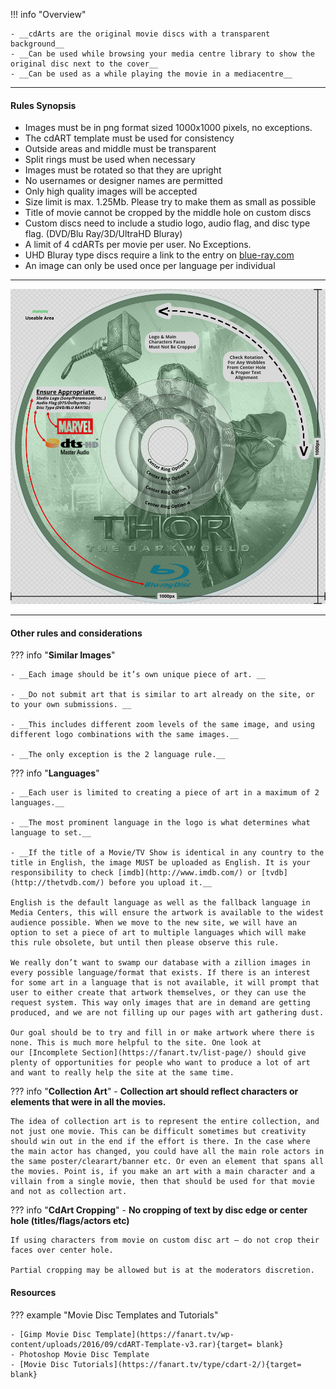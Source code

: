 !!! info "Overview"

    - __cdArts are the original movie discs with a transparent background__
    - __Can be used while browsing your media centre library to show the original disc next to the cover__
    - __Can be used as a while playing the movie in a mediacentre__


---

#### **Rules Synopsis**

- Images must be in png format sized 1000x1000 pixels, no exceptions.
- The cdART template must be used for consistency
- Outside areas and middle must be transparent
- Split rings must be used when necessary
- Images must be rotated so that they are upright
- No usernames or designer names are permitted
- Only high quality images will be accepted
- Size limit is max. 1.25Mb. Please try to make them as small as possible
- Title of movie cannot be cropped by the middle hole on custom discs
- Custom discs need to include a studio logo, audio flag, and disc type flag. (DVD/Blu Ray/3D/UltraHD Bluray)
- A limit of 4 cdARTs per movie per user. No Exceptions.
- UHD Bluray type discs require a link to the entry on [blue-ray.com](https://www.blu-ray.com/)
- An image can only be used once per language per individual
 
---

<img src="../../../assets/images/sizing-template-cdart.jpg" onmouseover="this.src='../../../assets/images/sizing-template-cdart.png'" onmouseout="this.src='../../../assets/images/sizing-template-cdart.jpg'"/>

---

#### __Other rules and considerations__

??? info "**Similar Images**"  

    - __Each image should be it’s own unique piece of art. __

    - __Do not submit art that is similar to art already on the site, or to your own submissions. __

    - __This includes different zoom levels of the same image, and using different logo combinations with the same images.__

    - __The only exception is the 2 language rule.__
    


??? info "**Languages**"

    - __Each user is limited to creating a piece of art in a maximum of 2 languages.__

    - __The most prominent language in the logo is what determines what language to set.__

    - __If the title of a Movie/TV Show is identical in any country to the title in English, the image MUST be uploaded as English. It is your responsibility to check [imdb](http://www.imdb.com/) or [tvdb](http://thetvdb.com/) before you upload it.__

    English is the default language as well as the fallback language in Media Centers, this will ensure the artwork is available to the widest audience possible. When we move to the new site, we will have an option to set a piece of art to multiple languages which will make this rule obsolete, but until then please observe this rule.

    We really don’t want to swamp our database with a zillion images in every possible language/format that exists. If there is an interest for some art in a language that is not available, it will prompt that user to either create that artwork themselves, or they can use the request system. This way only images that are in demand are getting produced, and we are not filling up our pages with art gathering dust.  
    
    Our goal should be to try and fill in or make artwork where there is none. This is much more helpful to the site. One look at our [Incomplete Section](https://fanart.tv/list-page/) should give plenty of opportunities for people who want to produce a lot of art and want to really help the site at the same time.


??? info "**Collection Art**"
    - __Collection art should reflect characters or elements that were in all the movies.__

    The idea of collection art is to represent the entire collection, and not just one movie. This can be difficult sometimes but creativity should win out in the end if the effort is there. In the case where the main actor has changed, you could have all the main role actors in the same poster/clearart/banner etc. Or even an element that spans all the movies. Point is, if you make an art with a main character and a villain from a single movie, then that should be used for that movie and not as collection art.


??? info "**CdArt Cropping**"
    - __No cropping of text by disc edge or center hole (titles/flags/actors etc)__
 
    If using characters from movie on custom disc art – do not crop their faces over center hole.  
    
    Partial cropping may be allowed but is at the moderators discretion. 


#### __Resources__

??? example "Movie Disc Templates and Tutorials"

    - [Gimp Movie Disc Template](https://fanart.tv/wp-content/uploads/2016/09/cdART-Template-v3.rar){target= blank}
    - Photoshop Movie Disc Template
    - [Movie Disc Tutorials](https://fanart.tv/type/cdart-2/){target= blank}
    